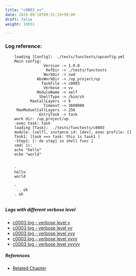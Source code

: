 ```yaml
---
title: "c0003_vv"
date: 2020-09-18T00:51:19+99:00
draft: false
weight: 10031

---
```


### Log reference: <no value>

```
    loading [Config]:  ./tests/functests/upconfig.yml
    Main config:
                 Version -> 1.0.0
                  RefDir -> ./tests/functests
                 WorkDir -> cwd
              AbsWorkDir -> /up_project/up
                TaskFile -> c0003
                 Verbose -> vv
              ModuleName -> self
               ShellType -> /bin/sh
           MaxCallLayers -> 8
                 Timeout -> 3600000
     MaxModuelCallLayers -> 256
               EntryTask -> task
    work dir: /up_project/up
    -exec task: task
    loading [Task]:  ./tests/functests/c0003
    module: [self], instance id: [dev], exec profile: []
    Task1: [task ==> task: this is task1 ]
    -Step1: [: do step1 in shell func ]
    cmd( 1):
    echo "hello"
    echo "world"
    
    
    -
    hello
    world
    
    -
     .. ok
    . ok
    
```

##### Logs with different verbose level
* [c0003 log - verbose level v](../../logs/c0003_v)
* [c0003 log - verbose level vv](../../logs/c0003_vv)
* [c0003 log - verbose level vvv](../../logs/c0003_vvv)
* [c0003 log - verbose level vvvv](../../logs/c0003_vvvv)
* [c0003 log - verbose level vvvvv](../../logs/c0003_vvvvv)

##### References
* [Related Chapter](../../quick-start/c0003)
